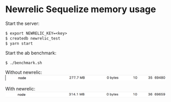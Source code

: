 # Newrelic Sequelize memory usage

Start the server:
```
$ export NEWRELIC_KEY=<key>
$ createdb newrelic_test
$ yarn start

```

Start the ab benchmark:
```
$ ./benchmark.sh

```

Without newrelic:
![](./images/1.png)


With newrelic:
![](./images/2.png)

